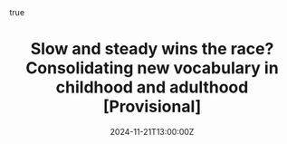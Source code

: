 ---
abstract: ""

address:
  city: "Cambridge"
  country: "UK"
  postcode: ""
  region: ""
  street: "Cripps Court, Magdalene College"
all_day: 
authors: 
- admin
date: "2024-11-21T13:00:00Z"
date_end: "2024-11-21T14:45:00Z"
event: Cambridge Language Sciences Annual Symposium
event_url: https://www.languagesciences.cam.ac.uk/events/language-sciences-annual-symposium-2024-how-can-learning-second-language-be-made-effortless
featured: false
image:
  caption: 'Image credit: []())'
  focal_point: Right
location: "Newcastle University"
math: true
projects: 
- phd-work
publishDate: "2024-09-29T00:00:00Z"
slides: 
summary: 
tags:
title: "Slow and steady wins the race? Consolidating new vocabulary in childhood and adulthood [Provisional]"
url_code: ""
url_pdf: ""
url_poster: ""
url_video: ""
url_dataset: ""
---
